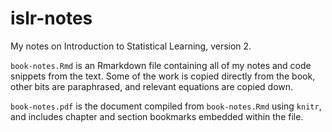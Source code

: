 # islr-notes

My notes on Introduction to Statistical Learning, version 2. 

`book-notes.Rmd` is an Rmarkdown file containing all of my notes and code snippets from the text. Some of the work is copied directly from the book, other bits are paraphrased, and relevant equations are copied down. 

`book-notes.pdf` is the document compiled from `book-notes.Rmd` using `knitr`, and includes chapter and section bookmarks embedded within the file. 
